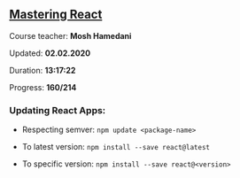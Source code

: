 
## [Mastering React](https://coursehunter.net/course/mastering-react-mosh-hamedani)

Course teacher: **Mosh Hamedani**

Updated: **02.02.2020**

Duration: **13:17:22**

Progress: **160/214**

### Updating React Apps:

- Respecting semver: `npm update <package-name>`

- To latest version: `npm install --save react@latest`

- To specific version: `npm install --save react@<version>`
